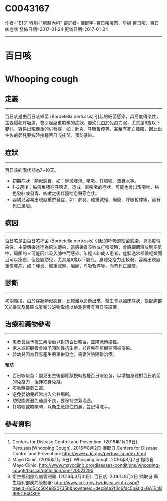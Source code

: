 # C0043167
作者="E13"
科別="胸腔內科"
審訂者=
關鍵字=百日咳疫苗、孕婦 百日咳、百日咳症狀
發佈日期=2017-01-24
更新日期=2017-01-24

----------
# 百日咳
# Whooping cough
## 定義
----------

百日咳是由百日咳桿菌 (Bordetella pertussis) 引起的細菌感染，具高度傳染性，主要侵犯呼吸道，會引起嚴重咳嗽的症狀。嬰幼兒由於免疫力弱，尤其是6歲以下嬰兒，容易出現嚴重的併發症，如：肺炎、呼吸暫停等，甚至有死亡風險，因此出生後的嬰兒要按時接踵百日咳疫苗，預防感染。

## 症狀
----------

百日咳的潛伏期為7~10天。

- 初期症狀：類似感冒，如：輕微發燒、咳嗽、打噴嚏、流鼻水等。
- 1~2週後：黏液堆積在呼吸道，造成一直咳嗽的症狀，可能也會出現嘔吐、臉色發紅或發青、咳嗽之後伴隨喘息聲等症狀。
- 嬰幼兒容易出現嚴重併發症，如：肺炎、體重減輕、癲癇、呼吸暫停等，而有死亡風險。
## 病因
----------

百日咳是由百日咳桿菌 (Bordetella pertussis) 引起的呼吸道細菌感染，具高度傳染性。主要傳染途徑為飛沫傳染，當感染者咳嗽或打噴嚏時，會將細菌釋放到空氣中，周圍的人可能因此吸入肺中而感染。年輕人和成人患者，症狀通常都很輕微而且可以痊癒，但是嬰幼兒，尤其是6歲以下嬰兒，身體免疫力比較弱，容易出現嚴重併發症，如：肺炎、體重減輕、癲癇、呼吸暫停等，而有死亡風險。

## 診斷
----------

初期階段，由於症狀類似感冒，比較難以診斷出來，醫生會以臨床症狀，搭配胸部X光檢查及鼻腔或喉嚨分泌物取樣以檢測是否有百日咳細菌。

## 治療和藥物參考
----------
- 患者會給予抗生素治療以對抗百日咳菌，並降低傳染性。
- 家人或照顧者會給予預防性抗生素，以避免在照顧期間被傳染。
- 嬰幼兒因為容易產生嚴重併發症，需要住院隔離治療。

**預防**

- 百日咳疫苗：嬰兒出生後都應該按時接種百日咳疫苗，以增加身體對百日咳菌的免疫力，但非終身免疫。
- 咳嗽時要戴口罩。
- 避免嬰幼兒經常出入公共場所。
- 幼兒園要避免通風不良，要保持空氣流通。
- 打噴嚏或咳嗽時，以衛生紙摀住口鼻，並記得洗手。
## 參考資料
----------
1. Centers for Disease Control and Prevention. (2016年1月26日). Pertussis(Whooping Cough). 2016年8月2日 擷取自 Centers for Disease Control and Prevention: http://www.cdc.gov/pertussis/index.html
2. Mayo Clinic. (2015年1月15日). Whooping cough. 2016年8月2日 擷取自 Mayo Clinic: http://www.mayoclinic.org/diseases-conditions/whooping-cough/basics/definition/con-20023295
3. 衛生福利部疾病管制署. (2016年3月31日). 百日咳. 2016年8月2日 擷取自 衛生福利部疾病管制署: http://www.cdc.gov.tw/diseaseinfo.aspx?treeid=8d54c504e820735b&nowtreeid=dec84a2f0c6fac5b&tid=BA1E4B695CF4C89F

